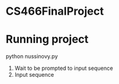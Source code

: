 # CS466FinalProject

# Running project
python nussinovy.py

1. Wait to be prompted to input sequence
2. Input sequence 

